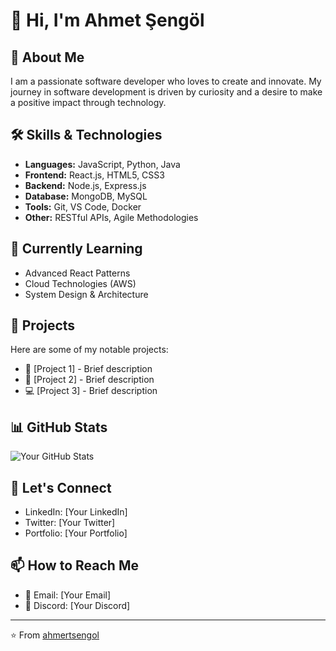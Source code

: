 # 👋 Hi, I'm Ahmet Şengöl

## 🚀 About Me
I am a passionate software developer who loves to create and innovate. My journey in software development is driven by curiosity and a desire to make a positive impact through technology.

## 🛠️ Skills & Technologies
- **Languages:** JavaScript, Python, Java
- **Frontend:** React.js, HTML5, CSS3
- **Backend:** Node.js, Express.js
- **Database:** MongoDB, MySQL
- **Tools:** Git, VS Code, Docker
- **Other:** RESTful APIs, Agile Methodologies

## 🌱 Currently Learning
- Advanced React Patterns
- Cloud Technologies (AWS)
- System Design & Architecture

## 💼 Projects
Here are some of my notable projects:
- 🌟 [Project 1] - Brief description
- 🚀 [Project 2] - Brief description
- 💻 [Project 3] - Brief description

## 📊 GitHub Stats
![Your GitHub Stats](https://github-readme-stats.vercel.app/api?username=ahmertsengol&show_icons=true&theme=radical)

## 🤝 Let's Connect
- LinkedIn: [Your LinkedIn]
- Twitter: [Your Twitter]
- Portfolio: [Your Portfolio]

## 📫 How to Reach Me
- 📧 Email: [Your Email]
- 💬 Discord: [Your Discord]

---
⭐️ From [ahmertsengol](https://github.com/ahmertsengol) 